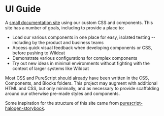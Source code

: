 # UI Guide

A [small documentation site](https://citizennet.github.io/purescript-cn-ui/) using our custom CSS and components. This site has a number of goals, including to provide a place to:

- Load our various components in one place for easy, isolated testing -- including by the product and business teams
- Access quick visual feedback when developing components or CSS, before pushing to Wildcat
- Demonstrate various configurations for complex components
- Try out new ideas in minimal environments without fighting with the context of larger systems like Wildcat

Most CSS and PureScript should already have been written in the CSS, Components, and Blocks folders. This project may augment with additional HTML and CSS, but only minimally, and as necessary to provide scaffolding around our otherwise pre-made styles and components.

Some inspiration for the structure of this site came from [purescript-halogen-storybook](https://github.com/rnons/purescript-halogen-storybook).
